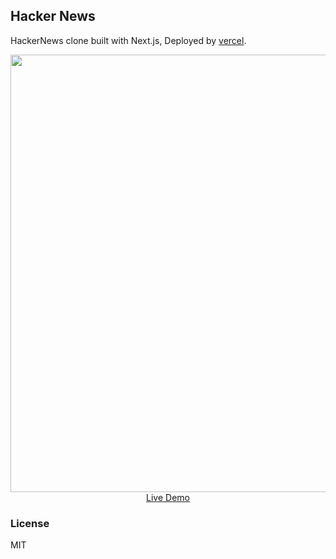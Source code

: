 ## Hacker News

HackerNews clone built with Next.js, Deployed by [vercel](https://vercel.com/).

<p align="center">
  <a href="https://hacker-news.vercel.kuangpf.com/top" target="_blank">
    <img src="https://user-images.githubusercontent.com/20694238/137627820-8c86996f-34a6-4fcf-8974-6e2d9e81619e.png" width="700px">
    <br>
    Live Demo
  </a>
</p>


### License

MIT
